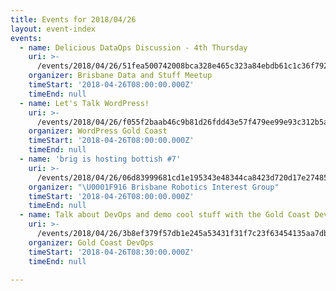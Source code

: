 ```yaml
---
title: Events for 2018/04/26
layout: event-index
events:
  - name: Delicious DataOps Discussion - 4th Thursday
    uri: >-
      /events/2018/04/26/51fea500742008bca328e465c323a84ebdb61c1c36f792181c734b7c1234dd22
    organizer: Brisbane Data and Stuff Meetup
    timeStart: '2018-04-26T08:00:00.000Z'
    timeEnd: null
  - name: Let's Talk WordPress!
    uri: >-
      /events/2018/04/26/f055f2baab46c9b81d26fdd43e57f479ee99e93c312b5aff7ff1990ce73a3a07
    organizer: WordPress Gold Coast
    timeStart: '2018-04-26T08:00:00.000Z'
    timeEnd: null
  - name: 'brig is hosting bottish #7'
    uri: >-
      /events/2018/04/26/06d83999681cd1e195343e48344ca8423d720d17e27485c8eff664f3a363edf2
    organizer: "\U0001F916 Brisbane Robotics Interest Group"
    timeStart: '2018-04-26T08:00:00.000Z'
    timeEnd: null
  - name: Talk about DevOps and demo cool stuff with the Gold Coast DevOps Meetup!
    uri: >-
      /events/2018/04/26/3b8ef379f57db1e245a53431f31f7c23f63454135aa7dbeaf4e6b2fe4a75f565
    organizer: Gold Coast DevOps
    timeStart: '2018-04-26T08:30:00.000Z'
    timeEnd: null

---
```


